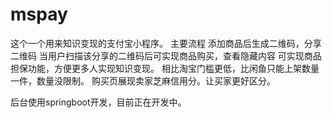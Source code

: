 # mspay
这个一个用来知识变现的支付宝小程序。
主要流程
添加商品后生成二维码，分享二维码
当用户扫描该分享的二维码后可实现商品购买，查看隐藏内容
可实现商品担保功能，方便更多人实现知识变现。
相比淘宝门槛更低，比闲鱼只能上架数量一件，数量没限制。
购买页展现卖家芝麻信用分。让买家更好区分。

后台使用springboot开发，目前正在开发中。
